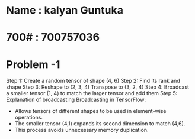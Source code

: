 # Name : kalyan Guntuka
# 700# : 700757036

# Problem -1 

Step 1: Create a random tensor of shape (4, 6)
Step 2: Find its rank and shape
Step 3: Reshape to (2, 3, 4)
Transpose to (3, 2, 4)
Step 4: Broadcast a smaller tensor (1, 4) to match the larger tensor and add them
Step 5: Explanation of broadcasting
 Broadcasting in TensorFlow:
- Allows tensors of different shapes to be used in element-wise operations.
- The smaller tensor (4,1) expands its second dimension to match (4,6).
- This process avoids unnecessary memory duplication.

